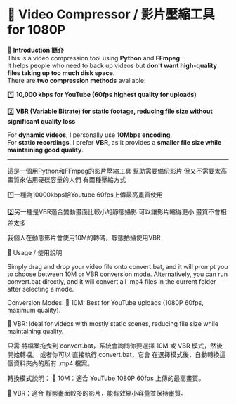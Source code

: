 # 🎥 Video Compressor / 影片壓縮工具for 1080P

📌 **Introduction 簡介**  
This is a video compression tool using **Python** and **FFmpeg**.  
It helps people who need to back up videos but **don't want high-quality files taking up too much disk space**.  
There are **two compression methods** available:  

1️⃣ **10,000 kbps for YouTube (60fps highest quality for uploads)**  

2️⃣ **VBR (Variable Bitrate) for static footage, reducing file size without significant quality loss**  

For **dynamic videos**, I personally use **10Mbps encoding**.  
For **static recordings**, I prefer **VBR**, as it provides a **smaller file size while maintaining good quality**.

---

這是一個用Python和FFmpeg的影片壓縮工具
幫助需要備份影片 但又不需要太高畫質來佔用硬碟容量的人們
有兩種壓縮方式

1️⃣一種為10000kbps給Youtube 60fps上傳最高畫質使用

2️⃣另一種是VBR適合變動畫面比較小的靜態攝影 可以讓影片縮得更小 畫質不會相差太多

我個人在動態影片會使用10M的轉碼，靜態拍攝使用VBR

📌 Usage / 使用說明

Simply drag and drop your video file onto convert.bat, and it will prompt you to choose between 10M or VBR conversion mode.
Alternatively, you can run convert.bat directly, and it will convert all .mp4 files in the current folder after selecting a mode.

Conversion Modes:
🔹 10M: Best for YouTube uploads (1080P 60fps, maximum quality).

🔹 VBR: Ideal for videos with mostly static scenes, reducing file size while maintaining quality.

只需 將檔案拖曳到 convert.bat，系統會詢問你要選擇 10M 或 VBR 模式，然後開始轉檔。
或者你可以 直接執行 convert.bat，它會 在選擇模式後，自動轉換這個資料夾內的所有 .mp4 檔案。

轉換模式說明：
🔹 10M：適合 YouTube 1080P 60fps 上傳的最高畫質。

🔹 VBR：適合 靜態畫面較多的影片，能有效縮小容量並保持畫質。
